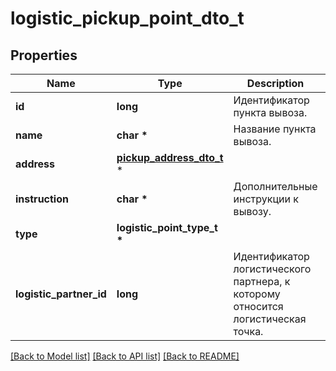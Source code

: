 # logistic_pickup_point_dto_t

## Properties
Name | Type | Description | Notes
------------ | ------------- | ------------- | -------------
**id** | **long** | Идентификатор пункта вывоза. | [optional] 
**name** | **char \*** | Название пункта вывоза. | [optional] 
**address** | [**pickup_address_dto_t**](pickup_address_dto.md) \* |  | [optional] 
**instruction** | **char \*** | Дополнительные инструкции к вывозу. | [optional] 
**type** | **logistic_point_type_t \*** |  | [optional] 
**logistic_partner_id** | **long** | Идентификатор логистического партнера, к которому относится логистическая точка. | [optional] 

[[Back to Model list]](../README.md#documentation-for-models) [[Back to API list]](../README.md#documentation-for-api-endpoints) [[Back to README]](../README.md)


